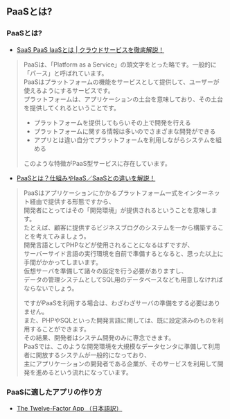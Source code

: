 ## PaaSとは?

### PaaSとは?

* [SaaS PaaS IaaSとは | クラウドサービスを徹底解説！](https://boxil.jp/mag/a612/)

> PaaSは、「Platform as a Service」の頭文字をとった略です。一般的に「パース」と呼ばれています。  
> PaaSはプラットフォームの機能をサービスとして提供して、ユーザーが使えるようにするサービスです。  
> プラットフォームは、アプリケーションの土台を意味しており、その土台を提供してくれるということです。
> 
> * プラットフォームを提供してもらいその上で開発を行える
> * プラットフォームに関する情報は多いのでさまざまな開発ができる
> * アプリとは違い自分でプラットフォームを利用しながらシステムを組める
> 
> このような特徴がPaaS型サービスに存在しています。

* [PaaSとは？仕組みやIaaS／SaaSとの違いを解説！](https://boxil.jp/mag/a2710/)

> PaaSはアプリケーションにかかるプラットフォーム一式をインターネット経由で提供する形態ですから、  
> 開発者にとってはその「開発環境」が提供されるということを意味します。  
> たとえば、顧客に提供するビジネスブログのシステムを一から構築することを考えてみましょう。  
> 開発言語としてPHPなどが使用されることになるはずですが、  
> サーバーサイド言語の実行環境を自前で準備するとなると、思った以上に手間がかかってしまいます。  
> 仮想サーバを準備して諸々の設定を行う必要がありますし、  
> データの管理システムとしてSQL用のデータベースなども用意しなければならないでしょう。
> 
> ですがPaaSを利用する場合は、わざわざサーバの準備をする必要はありません。  
> また、PHPやSQLといった開発言語に関しては、既に設定済みのものを利用することができます。  
> その結果、開発者はシステム開発のみに専念できます。  
> PaaSでは、このような開発環境を大規模なデータセンタに準備して利用者に開放するシステムが一般的になっており、  
> 主にアプリケーションの開発者である企業が、そのサービスを利用して開発を進めるという流れになっています。

### PaaSに適したアプリの作り方

* [The Twelve-Factor App （日本語訳）](https://12factor.net/ja/)
